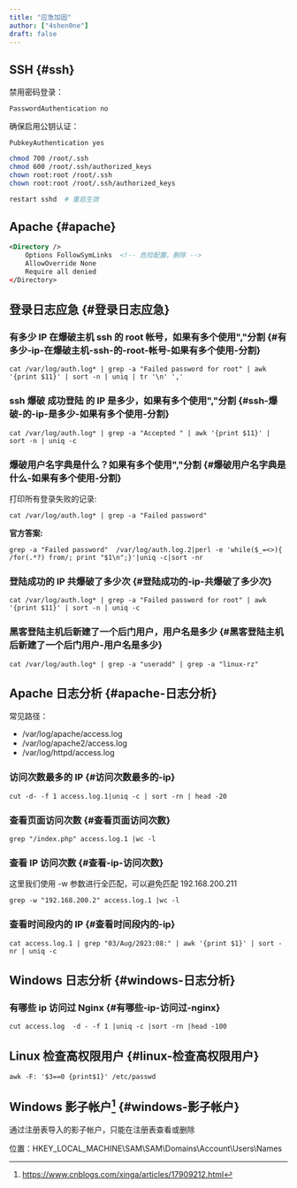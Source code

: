 ```yaml
---
title: "应急加固"
author: ["4shen0ne"]
draft: false
---
```


## SSH {#ssh}

禁用密码登录：

```text
PasswordAuthentication no
```

确保启用公钥认证：

```text
PubkeyAuthentication yes
```

```bash
chmod 700 /root/.ssh
chmod 600 /root/.ssh/authorized_keys
chown root:root /root/.ssh
chown root:root /root/.ssh/authorized_keys

restart sshd  # 重启生效
```


## Apache {#apache}

```xml
<Directory />
    Options FollowSymLinks  <!-- 危险配置，删除 -->
    AllowOverride None
    Require all denied
</Directory>
```


## 登录日志应急 {#登录日志应急}


### 有多少 IP 在爆破主机 ssh 的 root 帐号，如果有多个使用","分割 {#有多少-ip-在爆破主机-ssh-的-root-帐号-如果有多个使用-分割}

```text
cat /var/log/auth.log* | grep -a "Failed password for root" | awk '{print $11}' | sort -n | uniq | tr '\n' ','
```


### ssh 爆破 <span class="underline">成功登陆</span> 的 IP 是多少，如果有多个使用","分割 {#ssh-爆破-的-ip-是多少-如果有多个使用-分割}

```text
cat /var/log/auth.log* | grep -a "Accepted " | awk '{print $11}' | sort -n | uniq -c
```


### 爆破用户名字典是什么？如果有多个使用","分割 {#爆破用户名字典是什么-如果有多个使用-分割}

打印所有登录失败的记录:

```text
cat /var/log/auth.log* | grep -a "Failed password"
```

**官方答案:**

```text
grep -a "Failed password"  /var/log/auth.log.2|perl -e 'while($_=<>){ /for(.*?) from/; print "$1\n";}'|uniq -c|sort -nr
```


### 登陆成功的 IP 共爆破了多少次 {#登陆成功的-ip-共爆破了多少次}

```text
cat /var/log/auth.log* | grep -a "Failed password for root" | awk '{print $11}' | sort -n | uniq -c
```


### 黑客登陆主机后新建了一个后门用户，用户名是多少 {#黑客登陆主机后新建了一个后门用户-用户名是多少}

```text
cat /var/log/auth.log* | grep -a "useradd" | grep -a "linux-rz"
```


## Apache 日志分析 {#apache-日志分析}

常见路径：

-   /var/log/apache/access.log
-   /var/log/apache2/access.log
-   /var/log/httpd/access.log


### 访问次数最多的 IP {#访问次数最多的-ip}

```text
cut -d- -f 1 access.log.1|uniq -c | sort -rn | head -20
```


### 查看页面访问次数 {#查看页面访问次数}

```text
grep "/index.php" access.log.1 |wc -l
```


### 查看 IP 访问次数 {#查看-ip-访问次数}

这里我们使用 -w 参数进行全匹配，可以避免匹配 192.168.200.211

```text
grep -w "192.168.200.2" access.log.1 |wc -l
```


### 查看时间段内的 IP {#查看时间段内的-ip}

```text
cat access.log.1 | grep "03/Aug/2023:08:" | awk '{print $1}' | sort -nr | uniq -c
```


## Windows 日志分析 {#windows-日志分析}


### 有哪些 ip 访问过 Nginx {#有哪些-ip-访问过-nginx}

```text
cut access.log  -d - -f 1 |uniq -c |sort -rn |head -100
```


## Linux 检查高权限用户 {#linux-检查高权限用户}

```text
awk -F: '$3==0 {print$1}' /etc/passwd
```


## Windows 影子帐户[^fn:1] {#windows-影子帐户}

通过注册表导入的影子帐户，只能在注册表查看或删除

位置：HKEY_LOCAL_MACHINE\SAM\SAM\Domains\Account\Users\Names

[^fn:1]: <https://www.cnblogs.com/xinga/articles/17909212.html>
